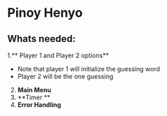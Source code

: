 # Pinoy Henyo
## Whats needed:
1.** Player 1 and Player 2 options**
 - Note that player 1 will initialize the guessing word
 - Player 2 will be the one guessing
2. **Main Menu**
3. **Timer **
4. **Error Handling**
